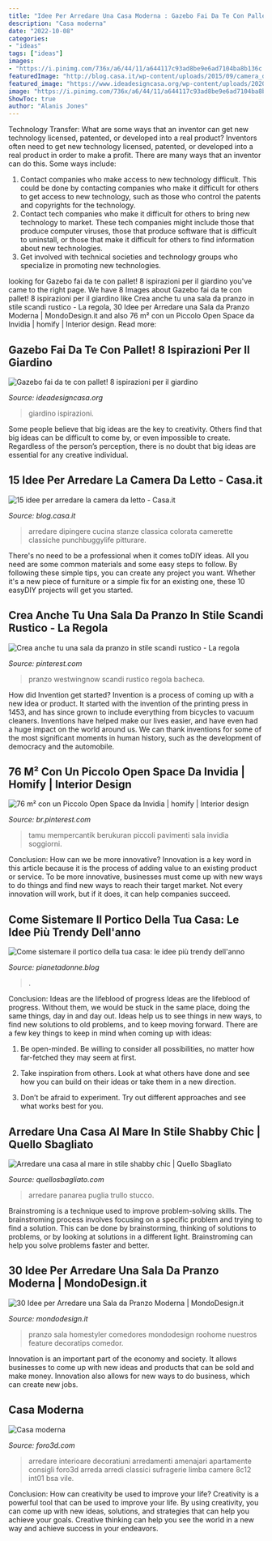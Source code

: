 ```yaml
---
title: "Idee Per Arredare Una Casa Moderna : Gazebo Fai Da Te Con Pallet! 8 Ispirazioni Per Il Giardino"
description: "Casa moderna"
date: "2022-10-08"
categories:
- "ideas"
tags: ["ideas"]
images:
- "https://i.pinimg.com/736x/a6/44/11/a644117c93ad8be9e6ad7104ba8b136c.jpg"
featuredImage: "http://blog.casa.it/wp-content/uploads/2015/09/camera_da_letto7.jpg"
featured_image: "https://www.ideadesigncasa.org/wp-content/uploads/2020/05/gazebo-in-legno-fai-da-te-con-pallet-8-768x1126.jpg"
image: "https://i.pinimg.com/736x/a6/44/11/a644117c93ad8be9e6ad7104ba8b136c.jpg"
ShowToc: true
author: "Alanis Jones"
---
```



Technology Transfer: What are some ways that an inventor can get new technology licensed, patented, or developed into a real product?
Inventors often need to get new technology licensed, patented, or developed into a real product in order to make a profit. There are many ways that an inventor can do this. Some ways include: 
1. Contact companies who make access to new technology difficult. This could be done by contacting companies who make it difficult for others to get access to new technology, such as those who control the patents and copyrights for the technology. 
2. Contact tech companies who make it difficult for others to bring new technology to market. These tech companies might include those that produce computer viruses, those that produce software that is difficult to uninstall, or those that make it difficult for others to find information about new technologies. 
3. Get involved with technical societies and technology groups who specialize in promoting new technologies.

	

		
looking for Gazebo fai da te con pallet! 8 ispirazioni per il giardino you've came to the right page. We have 8 Images about Gazebo fai da te con pallet! 8 ispirazioni per il giardino like Crea anche tu una sala da pranzo in stile scandi rustico - La regola, 30 Idee per Arredare una Sala da Pranzo Moderna | MondoDesign.it and also 76 m² con un Piccolo Open Space da Invidia | homify | Interior design. Read more:
		
    
## Gazebo Fai Da Te Con Pallet! 8 Ispirazioni Per Il Giardino

<img loading=lazy src="https://www.ideadesigncasa.org/wp-content/uploads/2020/05/gazebo-in-legno-fai-da-te-con-pallet-8-768x1126.jpg" onerror="this.onerror=null;this.src='https://tse1.mm.bing.net/th?id=OIP.uq9QHUaVrchK_0RH9DLRDgHaK2&amp;pid=15.1';" alt="Gazebo fai da te con pallet! 8 ispirazioni per il giardino">

_Source: ideadesigncasa.org_

>giardino ispirazioni. 

	

Some people believe that big ideas are the key to creativity. Others find that big ideas can be difficult to come by, or even impossible to create. Regardless of the person’s perception, there is no doubt that big ideas are essential for any creative individual.

    
## 15 Idee Per Arredare La Camera Da Letto - Casa.it

<img loading=lazy src="http://blog.casa.it/wp-content/uploads/2015/09/camera_da_letto7.jpg" onerror="this.onerror=null;this.src='https://tse4.mm.bing.net/th?id=OIP.j8t1FLkU2QHhOvIh0Fcv4AHaFj&amp;pid=15.1';" alt="15 idee per arredare la camera da letto - Casa.it">

_Source: blog.casa.it_

>arredare dipingere cucina stanze classica colorata camerette classiche punchbuggylife pitturare. 

	

There's no need to be a professional when it comes toDIY ideas. All you need are some common materials and some easy steps to follow. By following these simple tips, you can create any project you want. Whether it's a new piece of furniture or a simple fix for an existing one, these 10 easyDIY projects will get you started.

    
## Crea Anche Tu Una Sala Da Pranzo In Stile Scandi Rustico - La Regola

<img loading=lazy src="https://i.pinimg.com/736x/a6/44/11/a644117c93ad8be9e6ad7104ba8b136c.jpg" onerror="this.onerror=null;this.src='https://tse3.mm.bing.net/th?id=OIP.6q73qyiOTAIX9l7Ci8_rhwHaJQ&amp;pid=15.1';" alt="Crea anche tu una sala da pranzo in stile scandi rustico - La regola">

_Source: pinterest.com_

>pranzo westwingnow scandi rustico regola bacheca. 

	

How did Invention get started?
Invention is a process of coming up with a new idea or product. It started with the invention of the printing press in 1453, and has since grown to include everything from bicycles to vacuum cleaners. Inventions have helped make our lives easier, and have even had a huge impact on the world around us. We can thank inventions for some of the most significant moments in human history, such as the development of democracy and the automobile.

    
## 76 M² Con Un Piccolo Open Space Da Invidia | Homify | Interior Design

<img loading=lazy src="https://i.pinimg.com/736x/ab/97/cb/ab97cb3576e9bc7e22f7e75d6ca8d788.jpg" onerror="this.onerror=null;this.src='https://tse3.mm.bing.net/th?id=OIP.dETEoV1dYMG0MwOw4L1s3wHaLH&amp;pid=15.1';" alt="76 m² con un Piccolo Open Space da Invidia | homify | Interior design">

_Source: br.pinterest.com_

>tamu mempercantik berukuran piccoli pavimenti sala invidia soggiorni. 

	

Conclusion: How can we be more innovative?
Innovation is a key word in this article because it is the process of adding value to an existing product or service. To be more innovative, businesses must come up with new ways to do things and find new ways to reach their target market. Not every innovation will work, but if it does, it can help companies succeed.

    
## Come Sistemare Il Portico Della Tua Casa: Le Idee Più Trendy Dell&#039;anno

<img loading=lazy src="https://www.pianetadonne.blog/wp-content/uploads/2019/09/portico5.jpg" onerror="this.onerror=null;this.src='https://tse1.mm.bing.net/th?id=OIP.OE2jiLMGpgXBGVDanmhwCQHaJ4&amp;pid=15.1';" alt="Come sistemare il portico della tua casa: le idee più trendy dell&#039;anno">

_Source: pianetadonne.blog_

>. 

	

Conclusion: Ideas are the lifeblood of progress
Ideas are the lifeblood of progress. Without them, we would be stuck in the same place, doing the same things, day in and day out. Ideas help us to see things in new ways, to find new solutions to old problems, and to keep moving forward.
There are a few key things to keep in mind when coming up with ideas:

1. Be open-minded. Be willing to consider all possibilities, no matter how far-fetched they may seem at first.

2. Take inspiration from others. Look at what others have done and see how you can build on their ideas or take them in a new direction.

3. Don’t be afraid to experiment. Try out different approaches and see what works best for you.

    
## Arredare Una Casa Al Mare In Stile Shabby Chic | Quello Sbagliato

<img loading=lazy src="https://i1.wp.com/www.quellosbagliato.com/wp-content/uploads/2015/04/quadrato3.jpg?resize=695%2C1048&amp;ssl=1" onerror="this.onerror=null;this.src='https://tse3.mm.bing.net/th?id=OIP.T-wkHJFOt-V9MlDv_OvylQHaLK&amp;pid=15.1';" alt="Arredare una casa al mare in stile shabby chic | Quello Sbagliato">

_Source: quellosbagliato.com_

>arredare panarea puglia trullo stucco. 

	

Brainstroming is a technique used to improve problem-solving skills. The brainstroming process involves focusing on a specific problem and trying to find a solution. This can be done by brainstorming, thinking of solutions to problems, or by looking at solutions in a different light. Brainstroming can help you solve problems faster and better.

    
## 30 Idee Per Arredare Una Sala Da Pranzo Moderna | MondoDesign.it

<img loading=lazy src="http://mondodesign.it/wp-content/uploads/2016/08/Sala-Pranzo-Moderna-04.jpg" onerror="this.onerror=null;this.src='https://tse1.mm.bing.net/th?id=OIP.duvFHX9sFpMamx7L1FzABwHaFL&amp;pid=15.1';" alt="30 Idee per Arredare una Sala da Pranzo Moderna | MondoDesign.it">

_Source: mondodesign.it_

>pranzo sala homestyler comedores mondodesign roohome nuestros feature decoratips comedor. 

	

Innovation is an important part of the economy and society. It allows businesses to come up with new ideas and products that can be sold and make money. Innovation also allows for new ways to do business, which can create new jobs.

    
## Casa Moderna

<img loading=lazy src="https://www.foro3d.com/attachments/140963d1292655119-casa-moderna-bsa-8c12_int01-lr.jpg" onerror="this.onerror=null;this.src='https://tse1.mm.bing.net/th?id=OIP.U__cTiEZW3VbV02GaK72FwHaDt&amp;pid=15.1';" alt="Casa moderna">

_Source: foro3d.com_

>arredare interioare decoratiuni arredamenti amenajari apartamente consigli foro3d arreda arredi classici sufragerie limba camere 8c12 int01 bsa vile. 

	

Conclusion: How can creativity be used to improve your life?
Creativity is a powerful tool that can be used to improve your life. By using creativity, you can come up with new ideas, solutions, and strategies that can help you achieve your goals. Creative thinking can help you see the world in a new way and achieve success in your endeavors.

